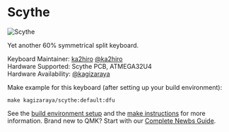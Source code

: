 # Scythe

![Scythe](https://i.imgur.com/jBqQAAt.jpg)

Yet another 60% symmetrical split keyboard.

Keyboard Maintainer: [ka2hiro](https://github.com/ka2hiro) [@ka2hiro](https://twitter.com/ka2hiro)  
Hardware Supported: Scythe PCB, ATMEGA32U4  
Hardware Availability: [@kagizaraya](https://twitter.com/kagizaraya)

Make example for this keyboard (after setting up your build environment):

    make kagizaraya/scythe:default:dfu

See the [build environment setup](https://docs.qmk.fm/#/getting_started_build_tools) and the [make instructions](https://docs.qmk.fm/#/getting_started_make_guide) for more information. Brand new to QMK? Start with our [Complete Newbs Guide](https://docs.qmk.fm/#/newbs).
